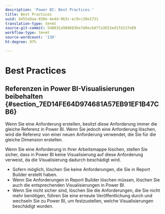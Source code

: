 ```yaml
---
description: 'Power BI: Best Practices.'
title: Best Practices
uuid: 6d55a9aa-030e-4e4d-963c-ec9cc38e1731
translation-type: tm+mt
source-git-commit: 5d8032a9806836e7d0ecbd7fa3652ed1fd137e89
workflow-type: tm+mt
source-wordcount: '138'
ht-degree: 97%

---
```



# Best Practices

## Referenzen in Power BI-Visualisierungen beibehalten {#section_7ED14FE64D974681A57EB91EF1B47CB6}

Wenn Sie eine Anforderung erstellen, besitzt diese Anforderung immer die gleiche Referenz in Power BI. Wenn Sie jedoch eine Anforderung löschen, wird die Referenz von einer neuen Anforderung verwendet, die Sie für die gleiche Dimension erstellen.

Wenn Sie eine Anforderung in Ihrer Arbeitsmappe löschen, stellen Sie sicher, dass in Power BI keine Visualisierung auf diese Anforderung verweist, da die Visualisierung dadurch beschädigt wird.

* Sofern möglich, löschen Sie keine Anforderungen, die Sie in Report Builder erstellt haben.
* Wenn Sie Anforderungen in Report Builder löschen müssen, löschen Sie auch die entsprechenden Visualisierungen in Power BI.
* Wenn Sie nicht sicher sind, löschen Sie die Anforderungen, die Sie nicht mehr benötigen, führen Sie eine erneute Veröffentlichung durch und wechseln Sie zu Power BI, um festzustellen, welche Visualisierungen beschädigt wurden.

